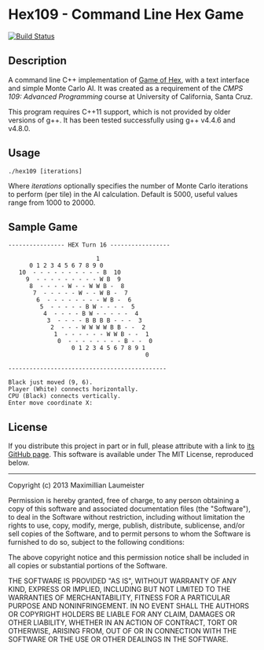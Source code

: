 Hex109 - Command Line Hex Game
==============================

[![Build Status](https://travis-ci.org/MaxLaumeister/hex109.svg?branch=master)](https://travis-ci.org/MaxLaumeister/hex109)

Description
-----------

A command line C++ implementation of [Game of Hex](http://en.wikipedia.org/wiki/Hex_(board_game)), with a text interface and simple Monte Carlo AI. It was created as a requirement of the *CMPS 109: Advanced Programming* course at University of California, Santa Cruz.

This program requires C++11 support, which is not provided by older versions of g++. It has been tested successfully using g++ v4.4.6 and v4.8.0.

Usage
-----

    ./hex109 [iterations]

Where *iterations* optionally specifies the number of Monte Carlo iterations to perform (per tile) in the AI calculation. Default is 5000, useful values range from 1000 to 20000.

Sample Game
-----------

    ---------------- HEX Turn 16 -----------------
    
                             1
          0 1 2 3 4 5 6 7 8 9 0
       10  - - - - - - - - - - B  10
         9  - - - - - - - - - W B  9
          8  - - - - W - - W W B -  8
           7  - - - - - W - - W B -  7
            6  - - - - - - - - W B -  6
             5  - - - - - B W - - - -  5
              4  - - - - B W - - - - -  4
               3  - - - - B B B B - - -  3
                2  - - - W W W W B B - -  2
                 1  - - - - - - W W B - -  1
                  0  - - - - - - - - B - -  0
                      0 1 2 3 4 5 6 7 8 9 1
                                           0
    
    ---------------------------------------------
    
    Black just moved (9, 6).
    Player (White) connects horizontally.
    CPU (Black) connects vertically.
    Enter move coordinate X:

License
-------

If you distribute this project in part or in full, please attribute with a link to [its GitHub page](https://github.com/MaxLaumeister/Hex109). This software is available under The MIT License, reproduced below.

***

Copyright (c) 2013 Maximillian Laumeister

Permission is hereby granted, free of charge, to any person obtaining a copy of this software and associated documentation files (the "Software"), to deal in the Software without restriction, including without limitation the rights to use, copy, modify, merge, publish, distribute, sublicense, and/or sell copies of the Software, and to permit persons to whom the Software is furnished to do so, subject to the following conditions:

The above copyright notice and this permission notice shall be included in all copies or substantial portions of the Software.

THE SOFTWARE IS PROVIDED "AS IS", WITHOUT WARRANTY OF ANY KIND, EXPRESS OR IMPLIED, INCLUDING BUT NOT LIMITED TO THE WARRANTIES OF MERCHANTABILITY, FITNESS FOR A PARTICULAR PURPOSE AND NONINFRINGEMENT. IN NO EVENT SHALL THE AUTHORS OR COPYRIGHT HOLDERS BE LIABLE FOR ANY CLAIM, DAMAGES OR OTHER LIABILITY, WHETHER IN AN ACTION OF CONTRACT, TORT OR OTHERWISE, ARISING FROM, OUT OF OR IN CONNECTION WITH THE SOFTWARE OR THE USE OR OTHER DEALINGS IN THE SOFTWARE.
